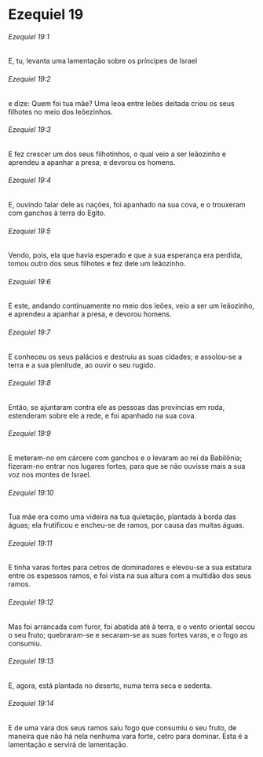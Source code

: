 # Ezequiel 19

###### Ezequiel 19:1

E, tu, levanta uma lamentação sobre os príncipes de Israel

###### Ezequiel 19:2

e dize: Quem foi tua mãe? Uma leoa entre leões deitada criou os seus filhotes no meio dos leõezinhos.

###### Ezequiel 19:3

E fez crescer um dos seus filhotinhos, o qual veio a ser leãozinho e aprendeu a apanhar a presa; e devorou os homens.

###### Ezequiel 19:4

E, ouvindo falar dele as nações, foi apanhado na sua cova, e o trouxeram com ganchos à terra do Egito.

###### Ezequiel 19:5

Vendo, pois, ela que havia esperado e que a sua esperança era perdida, tomou outro dos seus filhotes e fez dele um leãozinho.

###### Ezequiel 19:6

E este, andando continuamente no meio dos leões, veio a ser um leãozinho, e aprendeu a apanhar a presa, e devorou homens.

###### Ezequiel 19:7

E conheceu os seus palácios e destruiu as suas cidades; e assolou-se a terra e a sua plenitude, ao ouvir o seu rugido.

###### Ezequiel 19:8

Então, se ajuntaram contra ele as pessoas das províncias em roda, estenderam sobre ele a rede, e foi apanhado na sua cova.

###### Ezequiel 19:9

E meteram-no em cárcere com ganchos e o levaram ao rei da Babilônia; fizeram-no entrar nos lugares fortes, para que se não ouvisse mais a sua voz nos montes de Israel.

###### Ezequiel 19:10

Tua mãe era como uma videira na tua quietação, plantada à borda das águas; ela frutificou e encheu-se de ramos, por causa das muitas águas.

###### Ezequiel 19:11

E tinha varas fortes para cetros de dominadores e elevou-se a sua estatura entre os espessos ramos, e foi vista na sua altura com a multidão dos seus ramos.

###### Ezequiel 19:12

Mas foi arrancada com furor, foi abatida até à terra, e o vento oriental secou o seu fruto; quebraram-se e secaram-se as suas fortes varas, e o fogo as consumiu.

###### Ezequiel 19:13

E, agora, está plantada no deserto, numa terra seca e sedenta.

###### Ezequiel 19:14

E de uma vara dos seus ramos saiu fogo que consumiu o seu fruto, de maneira que não há nela nenhuma vara forte, cetro para dominar. Esta é a lamentação e servirá de lamentação.

